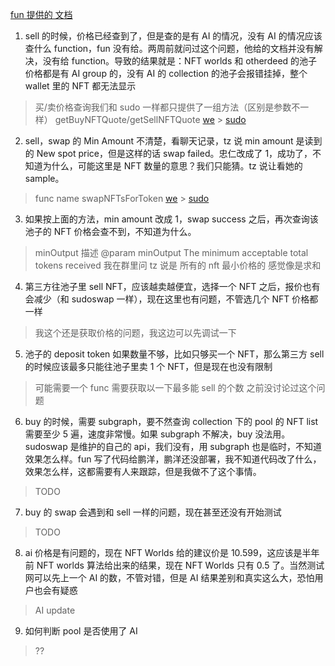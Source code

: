 [fun 提供的 文档](https://www.notion.so/seacows/AMM-431e9fcf908d46c280fa23f34e160a95)

1. sell 的时候，价格已经查到了，但是查的是有 AI 的情况，没有 AI 的情况应该查什么 function，fun 没有给。两周前就问过这个问题，他给的文档并没有解决，没有给 function。导致的结果就是：NFT worlds 和 otherdeed 的池子价格都是有 AI group 的，没有 AI 的 collection 的池子会报错挂掉，整个 wallet 里的 NFT 都无法显示

> 买/卖价格查询我们和 sudo 一样都只提供了一组方法（区别是参数不一样） getBuyNFTQuote/getSellNFTQuote
> [we](https://github.com/yolominds/SeacowsAMM/blob/main/contracts/SeacowsPair.sol) > [sudo](https://github.com/sudoswap/lssvm/blob/main/src/LSSVMPair.sol)

2. sell，swap 的 Min Amount 不清楚，看聊天记录，tz 说 min amount 是读到的 New spot price，但是这样的话 swap failed。忠仁改成了 1，成功了，不知道为什么，可能这里是 NFT 数量的意思？我们只能猜。tz 说让看她的 sample。

> func name swapNFTsForToken
> [we](https://github.com/yolominds/SeacowsAMM/blob/main/contracts/SeacowsRouter.sol) > [sudo](https://github.com/sudoswap/lssvm/blob/main/src/LSSVMRouter.sol)

3. 如果按上面的方法，min amount 改成 1，swap success 之后，再次查询该池子的 NFT 价格会查不到，不知道为什么。

> minOutput 描述 @param minOutput The minimum acceptable total tokens received
> 我在群里问 tz 说是 所有的 nft 最小价格的 感觉像是求和

4. 第三方往池子里 sell NFT，应该越卖越便宜，选择一个 NFT 之后，报价也有会减少（和 sudoswap 一样），现在这里也有问题，不管选几个 NFT 价格都一样

> 我这个还是获取价格的问题，我这边可以先调试一下

5. 池子的 deposit token 如果数量不够，比如只够买一个 NFT，那么第三方 sell 的时候应该最多只能往池子里卖 1 个 NFT，但是现在也没有限制

> 可能需要一个 func 需要获取以一下最多能 sell 的个数 之前没讨论过这个问题

6. buy 的时候，需要 subgraph，要不然查询 collection 下的 pool 的 NFT list 需要至少 5 遍，速度非常慢。如果 subgraph 不解决，buy 没法用。sudoswap 是维护的自己的 api，我们没有，用 subgraph 也是临时，不知道效果怎么样。fun 写了代码给鹏洋，鹏洋还没部署，我不知道代码改了什么，效果怎么样，这都需要有人来跟踪，但是我做不了这个事情。

> TODO

7. buy 的 swap 会遇到和 sell 一样的问题，现在甚至还没有开始测试

> TODO

8. ai 价格是有问题的，现在 NFT Worlds 给的建议价是 10.599，这应该是半年前 NFT worlds 算法给出来的结果，现在 NFT Worlds 只有 0.5 了。当然测试网可以先上一个 AI 的数，不管对错，但是 AI 结果差别和真实这么大，恐怕用户也会有疑惑

> AI update

9. 如何判断 pool 是否使用了 AI

> ??
